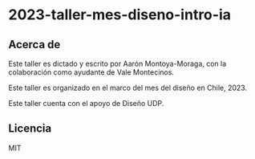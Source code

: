 # 2023-taller-mes-diseno-intro-ia

## Acerca de

Este taller es dictado y escrito por Aarón Montoya-Moraga, con la colaboración como ayudante de Vale Montecinos.

Este taller es organizado en el marco del mes del diseño en Chile, 2023.

Este taller cuenta con el apoyo de Diseño UDP.

## Licencia

MIT
